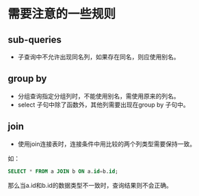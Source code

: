 # 需要注意的一些规则
## sub-queries
- 子查询中不允许出现同名列，如果存在同名，则应使用别名。

## group by 
- 分组查询指定分组列时，不能使用别名，需使用原来的列名。
- select 子句中除了函数外，其他列需要出现在group by 子句中。

## join
- 使用join连接表时，连接条件中用比较的两个列类型需要保持一致。

如：
```sql
SELECT * FROM a JOIN b ON a.id=b.id;
```
那么当a.id和b.id的数据类型不一致时，查询结果则不会正确。